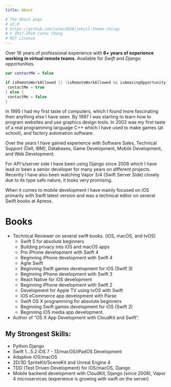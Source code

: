 ```yaml
---
title: About

# The About page
# v2.0
# https://github.com/cotes2020/jekyll-theme-chirpy
# © 2017-2019 Cotes Chung
# MIT License
---
```


Over 16 years of professional experience with **6+ years of experience working in virtual remote teams**. Available for *Swift* and *Django* opportunities.

```swift
var contactMe = false

if isRemoteWorkAllowed || !isRemoteWorkAllowed && isAmazingOpportunity {
 contactMe = true
} else {
 contactMe = false
}
```

In 1995 I had my first taste of computers, which I found more fascinating then anything else I have seen. By 1997 I was starting to learn how to program websites and use graphics design tools. In 2002 was my first taste of a real programming language C++ which I have used to make games (at school), and factory automation software.

Over the years I have gained experience with Software Sales, Technical Support (Dell, IBM), Databases, Game Development, Mobile Development, and Web Development. 

For API's/server side I have been using Django since 2008 which I have lead or been a senior developer for many years on different projects. Recently I have also been watching Vapor 3/4 (Swift Server Side) closely due to its type safe nature, it looks very promising.

When it comes to mobile development I have mainly focused on iOS primarily with Swift latest version and was a technical editor on several Swift books at Apress. 

# Books
- Technical Reviewer on several swift books. (iOS, macOS, and tvOS)
    - Swift 5 for absolute beginners
    - Building privacy into iOS and macOS apps
    - Pro iPhone development with Swift 4
    - Beginning iPhone development with Swift 4
    - Agile Swift
    - Beginning Swift games development for iOS (Swift 3)
    - Beginning iPhone development with Swift 3
    - React Native for iOS development
    - Beginning iPhone development with Swift 2
    - Development for Apple TV using tvOS with Swift
    - iOS eCommerce app development with Parse
    - Swift OS X programming for absolute beginners
    - Beginning Swift games development for iOS (Swift 2)
    - Beginning iOS media app development.
- Author of “OS X App Development with CloudKit and Swift”.

## My Strongest Skills:
- Python Django
- Swift 1...5.2 iOS 7 - 13/macOS/iPadOS Development
- Adaptive iOS/macOS
- 2D/3D SpriteKit/SceneKit and Unreal Engine 4
- TDD (Test Driven Development) for iOS/macOS, Django
- Mobile backend development with CloudKit, Django (since 2008), Vapor 4 microservices (experience is growing with swift on the server) 